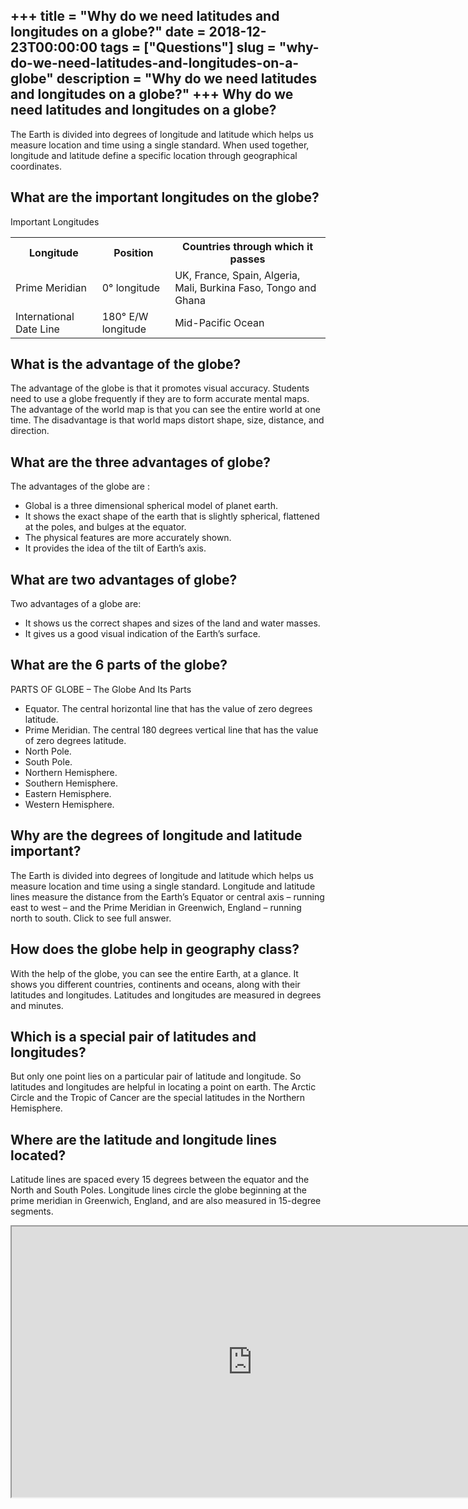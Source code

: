 +++
title = "Why do we need latitudes and longitudes on a globe?"
date = 2018-12-23T00:00:00
tags = ["Questions"]
slug = "why-do-we-need-latitudes-and-longitudes-on-a-globe"
description = "Why do we need latitudes and longitudes on a globe?"
+++
Why do we need latitudes and longitudes on a globe?
---------------------------------------------------

The Earth is divided into degrees of longitude and latitude which helps us measure location and time using a single standard. When used together, longitude and latitude define a specific location through geographical coordinates.

What are the important longitudes on the globe?
-----------------------------------------------

Important Longitudes

<table><tr><th>Longitude</th><th>Position</th><th>Countries through which it passes</th></tr><tr><td>Prime Meridian</td><td>0° longitude</td><td>UK, France, Spain, Algeria, Mali, Burkina Faso, Tongo and Ghana</td></tr><tr><td>International Date Line</td><td>180° E/W longitude</td><td>Mid-Pacific Ocean</td></tr></table>

What is the advantage of the globe?
-----------------------------------

The advantage of the globe is that it promotes visual accuracy. Students need to use a globe frequently if they are to form accurate mental maps. The advantage of the world map is that you can see the entire world at one time. The disadvantage is that world maps distort shape, size, distance, and direction.

What are the three advantages of globe?
---------------------------------------

The advantages of the globe are :

- Global is a three dimensional spherical model of planet earth.
- It shows the exact shape of the earth that is slightly spherical, flattened at the poles, and bulges at the equator.
- The physical features are more accurately shown.
- It provides the idea of the tilt of Earth’s axis.

What are two advantages of globe?
---------------------------------

Two advantages of a globe are:

- It shows us the correct shapes and sizes of the land and water masses.
- It gives us a good visual indication of the Earth’s surface.

What are the 6 parts of the globe?
----------------------------------

PARTS OF GLOBE – The Globe And Its Parts

- Equator. The central horizontal line that has the value of zero degrees latitude.
- Prime Meridian. The central 180 degrees vertical line that has the value of zero degrees latitude.
- North Pole.
- South Pole.
- Northern Hemisphere.
- Southern Hemisphere.
- Eastern Hemisphere.
- Western Hemisphere.

Why are the degrees of longitude and latitude important?
--------------------------------------------------------

The Earth is divided into degrees of longitude and latitude which helps us measure location and time using a single standard. Longitude and latitude lines measure the distance from the Earth’s Equator or central axis – running east to west – and the Prime Meridian in Greenwich, England – running north to south. Click to see full answer.

How does the globe help in geography class?
-------------------------------------------

With the help of the globe, you can see the entire Earth, at a glance. It shows you different countries, continents and oceans, along with their latitudes and longitudes. Latitudes and longitudes are measured in degrees and minutes.

Which is a special pair of latitudes and longitudes?
----------------------------------------------------

But only one point lies on a particular pair of latitude and longitude. So latitudes and longitudes are helpful in locating a point on earth. The Arctic Circle and the Tropic of Cancer are the special latitudes in the Northern Hemisphere.

Where are the latitude and longitude lines located?
---------------------------------------------------

Latitude lines are spaced every 15 degrees between the equator and the North and South Poles. Longitude lines circle the globe beginning at the prime meridian in Greenwich, England, and are also measured in 15-degree segments.

<iframe allow="accelerometer; autoplay; clipboard-write; encrypted-media; gyroscope; picture-in-picture" allowfullscreen="" class="__youtube_prefs__  epyt-is-override  no-lazyload" data-no-lazy="1" data-origheight="433" data-origwidth="770" data-skipgform_ajax_framebjll="" height="433" id="_ytid_57045" loading="lazy" src="https://www.youtube.com/embed/swKBi6hHHMA?enablejsapi=1&autoplay=0&cc_load_policy=0&cc_lang_pref=&iv_load_policy=1&loop=0&modestbranding=0&rel=1&fs=1&playsinline=0&autohide=2&theme=dark&color=red&controls=1&" title="YouTube player" width="770"></iframe>